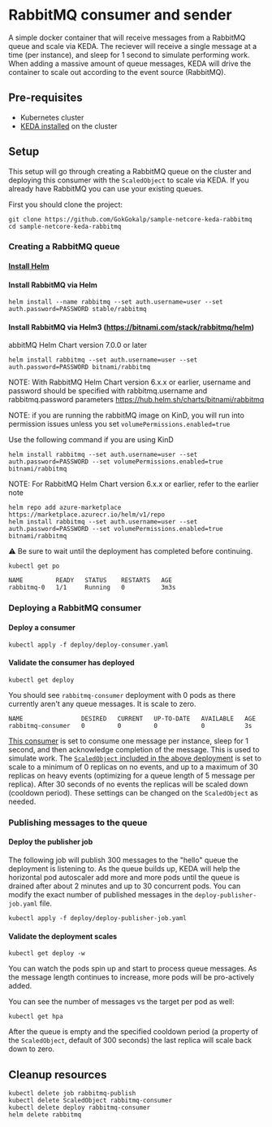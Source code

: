 # RabbitMQ consumer and sender

A simple docker container that will receive messages from a RabbitMQ queue and scale via KEDA.  The reciever will receive a single message at a time (per instance), and sleep for 1 second to simulate performing work.  When adding a massive amount of queue messages, KEDA will drive the container to scale out according to the event source (RabbitMQ).

## Pre-requisites

* Kubernetes cluster
* [KEDA installed](https://github.com/kedacore/keda#setup) on the cluster

## Setup

This setup will go through creating a RabbitMQ queue on the cluster and deploying this consumer with the `ScaledObject` to scale via KEDA.  If you already have RabbitMQ you can use your existing queues.

First you should clone the project:

```cli
git clone https://github.com/GokGokalp/sample-netcore-keda-rabbitmq
cd sample-netcore-keda-rabbitmq
```

### Creating a RabbitMQ queue

#### [Install Helm](https://helm.sh/docs/using_helm/)

#### Install RabbitMQ via Helm

```cli
helm install --name rabbitmq --set auth.username=user --set auth.password=PASSWORD stable/rabbitmq
```
#### Install RabbitMQ via Helm3 (https://bitnami.com/stack/rabbitmq/helm)

abbitMQ Helm Chart version 7.0.0 or later
```cli
helm install rabbitmq --set auth.username=user --set auth.password=PASSWORD bitnami/rabbitmq
```

NOTE: With RabbitMQ Helm Chart version 6.x.x or earlier, username and password should be specified with rabbitmq.username and rabbitmq.password parameters https://hub.helm.sh/charts/bitnami/rabbitmq

NOTE: if you are running the rabbitMQ image on KinD, you will run into permission issues unless you set ``volumePermissions.enabled=true``

Use the following command if you are using KinD

```cli
helm install rabbitmq --set auth.username=user --set auth.password=PASSWORD --set volumePermissions.enabled=true bitnami/rabbitmq
```
NOTE: For RabbitMQ Helm Chart version 6.x.x or earlier, refer to the earlier note


``` on AKS
helm repo add azure-marketplace https://marketplace.azurecr.io/helm/v1/repo
helm install rabbitmq --set auth.username=user --set auth.password=PASSWORD --set volumePermissions.enabled=true bitnami/rabbitmq
```

⚠️ Be sure to wait until the deployment has completed before continuing.  

```cli
kubectl get po

NAME         READY   STATUS    RESTARTS   AGE
rabbitmq-0   1/1     Running   0          3m3s
```

### Deploying a RabbitMQ consumer

#### Deploy a consumer
```cli
kubectl apply -f deploy/deploy-consumer.yaml
```

#### Validate the consumer has deployed
```cli
kubectl get deploy
```

You should see `rabbitmq-consumer` deployment with 0 pods as there currently aren't any queue messages.  It is scale to zero.

```
NAME                DESIRED   CURRENT   UP-TO-DATE   AVAILABLE   AGE
rabbitmq-consumer   0         0         0            0           3s
```

[This consumer](https://github.com/GokGokalp/sample-netcore-keda-rabbitmq/Receive/Receive.cs) is set to consume one message per instance, sleep for 1 second, and then acknowledge completion of the message.  This is used to simulate work.  The [`ScaledObject` included in the above deployment](deploy/deploy-consumer.yaml) is set to scale to a minimum of 0 replicas on no events, and up to a maximum of 30 replicas on heavy events (optimizing for a queue length of 5 message per replica).  After 30 seconds of no events the replicas will be scaled down (cooldown period).  These settings can be changed on the `ScaledObject` as needed.

### Publishing messages to the queue

#### Deploy the publisher job

The following job will publish 300 messages to the "hello" queue the deployment is listening to. As the queue builds up, KEDA will help the horizontal pod autoscaler add more and more pods until the queue is drained after about 2 minutes and up to 30 concurrent pods.  You can modify the exact number of published messages in the `deploy-publisher-job.yaml` file.

```cli
kubectl apply -f deploy/deploy-publisher-job.yaml
```

#### Validate the deployment scales
```cli
kubectl get deploy -w
```

You can watch the pods spin up and start to process queue messages.  As the message length continues to increase, more pods will be pro-actively added.  

You can see the number of messages vs the target per pod as well:
```cli
kubectl get hpa
```

After the queue is empty and the specified cooldown period (a property of the `ScaledObject`, default of 300 seconds) the last replica will scale back down to zero.

## Cleanup resources

```cli
kubectl delete job rabbitmq-publish
kubectl delete ScaledObject rabbitmq-consumer
kubectl delete deploy rabbitmq-consumer
helm delete rabbitmq
```
